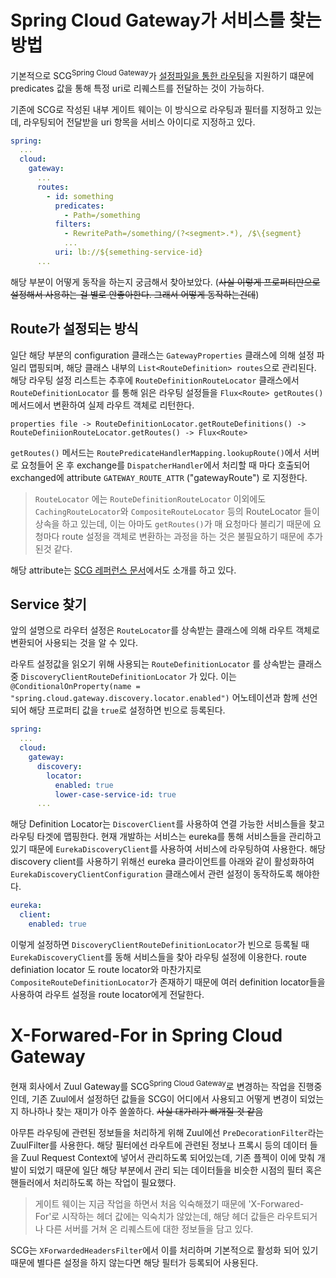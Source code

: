 # Spring Cloud Gateway가 서비스를 찾는 방법

기본적으로 SCG<sup>Spring Cloud Gateway</sup>가 [설정파일을 통한 라우팅](https://cloud.spring.io/spring-cloud-gateway/reference/html/#configuring-route-predicate-factories-and-gateway-filter-factories)을 지원하기 떄문에 predicates 값을 통해 특정 uri로 리퀘스트를 전달하는 것이 가능하다.

기존에 SCG로 작성된 내부 게이트 웨이는 이 방식으로 라우팅과 필터를 지정하고 있는데, 라우팅되어 전달받을 uri 항목을 서비스 아이디로 지정하고 있다.

```yml
spring:
  ...
  cloud:
    gateway:
      ...
      routes:
        - id: something
          predicates:
            - Path=/something
          filters:
            - RewritePath=/something/(?<segment>.*), /$\{segment}
            ...
          uri: lb://${semething-service-id}
      ...
```

해당 부분이 어떻게 동작을 하는지 궁금해서 찾아보았다. (~~사실 이렇게 프로퍼티만으로 설정해서 사용하는 걸 별로 안좋아한다. 그래서 어떻게 동작하는건데~~)

## Route가 설정되는 방식

일단 해당 부분의 configuration 클래스는 `GatewayProperties` 클래스에 의해 설정 파일리 맵핑되며, 해당 클래스 내부의 `List<RouteDefinition> routes`으로 관리된다. 해당 라우팅 설정 리스트는 추후에 `RouteDefinitionRouteLocator` 클래스에서 `RouteDefinitionLocator` 를 통해 읽은 라우팅 설정들을 `Flux<Route> getRoutes()` 메서드에서 변환하여 실제 라우트 객체로 리턴한다.

```
properties file -> RouteDefinitionLocator.getRouteDefinitions() -> RouteDefiniionRouteLocator.getRoutes() -> Flux<Route>
```

`getRoutes()` 메서드는 `RoutePredicateHandlerMapping.lookupRoute()`에서 서버로 요청들어 온 후 exchange를 `DispatcherHandler`에서 처리할 때 마다 호출되어 exchanged에 attribute `GATEWAY_ROUTE_ATTR` ("gatewayRoute") 로 지정한다.

> `RouteLocator` 에는 `RouteDefinitionRouteLocator` 이외에도 `CachingRouteLocator`와 `CompositeRouteLocator` 등의 RouteLocator 들이 상속을 하고 있는데, 이는 아마도 `getRoutes()`가 매 요청마다 불리기 때문에 요청마다 route 설정을 객체로 변환하는 과정을 하는 것은 불필요하기 때문에 추가된것 같다.

해당 attribute는 [SCG 레퍼런스 문서](https://cloud.spring.io/spring-cloud-gateway/reference/html/#route-metadata-configuration)에서도 소개를 하고 있다.

## Service 찾기

앞의 설명으로 라우터 설정은 `RouteLocator`를 상속받는 클래스에 의해 라우트 객체로 변환되어 사용되는 것을 알 수 있다. 

라우트 설정값을 읽오기 위해 사용되는 `RouteDefinitionLocator` 를 상속받는 클래스 중 `DiscoveryClientRouteDefinitionLocator` 가 있다. 이는 `@ConditionalOnProperty(name = "spring.cloud.gateway.discovery.locator.enabled")` 어노테이션과 함께 선언되어 해당 프로퍼티 값을 `true`로 설정하면 빈으로 등록된다.

```yml
spring:
  ...
  cloud:
    gateway:
      discovery:
        locator:
          enabled: true
          lower-case-service-id: true
      ...
```

해당 Definition Locator는 `DiscoverClient`를 사용하여 연결 가능한 서비스들을 찾고 라우팅 타겟에 맵핑한다. 현재 개발하는 서비스는 eureka를 통해 서비스들을 관리하고 있기 때문에 `EurekaDiscoveryClient`를 사용하여 서비스에 라우팅하여 사용한다. 해당 discovery client를 사용하기 위해선 eureka 클라이언트를 아래와 같이 활성화하여 `EurekaDiscoveryClientConfiguration` 클래스에서 관련 설정이 동작하도록 해야한다.

```yml
eureka:
  client:
    enabled: true
```

이렇게 설정하면 `DiscoveryClientRouteDefinitionLocator`가 빈으로 등록될 때 `EurekaDiscoveryClient`를 동해 서비스들을 찾아 라우팅 설정에 이용한다. route definiation locator 도 route locator와 마찬가지로 `CompositeRouteDefinitionLocator`가 존재하기 때문에 여러 definition locator들을 사용하여 라우트 설정을 route locator에게 전달한다.

# X-Forwared-For in Spring Cloud Gateway

현재 회사에서 Zuul Gateway를 SCG<sup>Spring Cloud Gateway</sup>로 변경하는 작업을 진행중인데, 기존 Zuul에서 설정하던 값들을 SCG이 어디에서 사용되고 어떻게 변경이 되었는지 하나하나 찾는 재미가 아주 쏠쏠하다. ~~사실 대가리가 빠개질 것 같음~~

아무튼 라우팅에 관련된 정보들을 처리하게 위해 Zuul에선 `PreDecorationFilter`라는 ZuulFilter를 사용한다. 해당 필터에선 라우트에 관련된 정보나 프록시 등의 데이터 들을 Zuul Request Context에 넣어서 관리하도록 되어있는데, 기존 플젝이 이에 맞춰 개발이 되었기 때문에 일단 해당 부분에서 관리 되는 데이터들을 비슷한 시점의 필터 혹은 핸들러에서 처리하도록 하는 작업이 필요했다.

> 게이트 웨이는 지금 작업을 하면서 처음 익숙해졌기 때문에 'X-Forwared-For'로 시작하는 헤더 값에는 익숙치가 않았는데, 해당 헤더 값들은 라우트되거나 다른 서버를 거쳐 온 리퀘스트에 대한 정보들을 담고 있다.

SCG는 `XForwardedHeadersFilter`에서 이를 처리하며 기본적으로 활성화 되어 있기 때문에 별다른 설정을 하지 않는다면 해당 필터가 등록되어 사용된다.